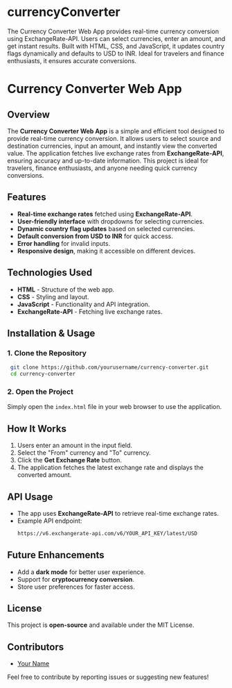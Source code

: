 # currencyConverter
The Currency Converter Web App provides real-time currency conversion using ExchangeRate-API. Users can select currencies, enter an amount, and get instant results. Built with HTML, CSS, and JavaScript, it updates country flags dynamically and defaults to USD to INR. Ideal for travelers and finance enthusiasts, it ensures accurate conversions.
# Currency Converter Web App

## Overview
The **Currency Converter Web App** is a simple and efficient tool designed to provide real-time currency conversion. It allows users to select source and destination currencies, input an amount, and instantly view the converted value. The application fetches live exchange rates from **ExchangeRate-API**, ensuring accuracy and up-to-date information. This project is ideal for travelers, finance enthusiasts, and anyone needing quick currency conversions.

## Features
- **Real-time exchange rates** fetched using **ExchangeRate-API**.
- **User-friendly interface** with dropdowns for selecting currencies.
- **Dynamic country flag updates** based on selected currencies.
- **Default conversion from USD to INR** for quick access.
- **Error handling** for invalid inputs.
- **Responsive design**, making it accessible on different devices.

## Technologies Used
- **HTML** - Structure of the web app.
- **CSS** - Styling and layout.
- **JavaScript** - Functionality and API integration.
- **ExchangeRate-API** - Fetching live exchange rates.

## Installation & Usage
### 1. Clone the Repository
```sh
 git clone https://github.com/yourusername/currency-converter.git
 cd currency-converter
```
### 2. Open the Project
Simply open the `index.html` file in your web browser to use the application.

## How It Works
1. Users enter an amount in the input field.
2. Select the "From" currency and "To" currency.
3. Click the **Get Exchange Rate** button.
4. The application fetches the latest exchange rate and displays the converted amount.

## API Usage
- The app uses **ExchangeRate-API** to retrieve real-time exchange rates.
- Example API endpoint:
  ```sh
  https://v6.exchangerate-api.com/v6/YOUR_API_KEY/latest/USD
  ```

## Future Enhancements
- Add a **dark mode** for better user experience.
- Support for **cryptocurrency conversion**.
- Store user preferences for faster access.

## License
This project is **open-source** and available under the MIT License.

## Contributors
- [Your Name](https://github.com/yourusername)

Feel free to contribute by reporting issues or suggesting new features!

